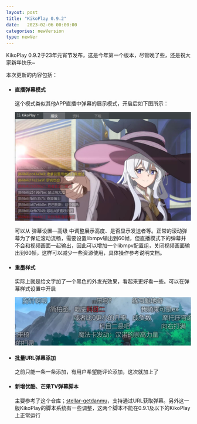 ```yaml
---
layout: post
title: "KikoPlay 0.9.2"
date:   2023-02-06 00:00:00
categories: newVersion
type: newVer
---
```


KikoPlay 0.9.2于23年元宵节发布，这是今年第一个版本，尽管晚了些，还是祝大家新年快乐~

本次更新的内容包括：

 - #### 直播弹幕模式
   这个模式类似其他APP直播中弹幕的展示模式，开启后如下图所示：

   ![](/static/posts/23-02-06-1.jpg)
   
   可以从 弹幕设置—高级 中调整展示高度、是否显示发送者等。正常的滚动弹幕为了保证滚动流畅，需要设置libmpv输出到60帧，但直播模式下的弹幕并不会和视频画面一起输出，因此可以增加一个libmpv配置组，关闭视频画面输出到60帧，这样可以减少一些资源使用，具体操作参考说明文档。

 - #### 重墨样式
   实际上就是给文字加了一个黑色的外发光效果，看起来更好看一些。可以在弹幕样式设置中开启

   ![](/static/posts/23-02-06-2.jpg)
  
 - #### 批量URL弹幕添加
   之前只能一条一条添加，有用户希望能评论添加，这次就加上了

 - #### 新增优酷、芒果TV弹幕脚本
   主要参考了这个仓库；[stellar-getdanmu](https://github.com/simplecelery/stellar-getdanmu)，支持通过URL获取弹幕。另外这一版KikoPlay的脚本系统有一些调整，这两个脚本不能在0.9.1及以下的KikoPlay上正常运行


